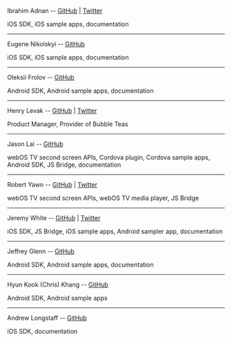 Ibrahim Adnan -- [GitHub](https://github.com/iadnan) | [Twitter](https://twitter.com/ibrahimadnan)

iOS SDK, iOS sample apps, documentation

---

Eugene Nikolskyi -- [GitHub](https://github.com/eunikolsky)

iOS SDK, iOS sample apps, documentation

---

Oleksii Frolov -- [GitHub](https://github.com/frolov-alexey)

Android SDK, Android sample apps, documentation

---

Henry Levak -- [GitHub](https://github.com/henrylevak) | [Twitter](http://www.twitter.com/HenryLevak)

Product Manager, Provider of Bubble Teas

---

Jason Lai -- [GitHub](https://github.com/jlai)

webOS TV second screen APIs, Cordova plugin, Cordova sample apps, Android SDK, JS Bridge, documentation

---

Robert Yawn -- [GitHub](https://github.com/reyawn) | [Twitter](http://www.twitter.com/doctor_php)

webOS TV second screen APIs, webOS TV media player, JS Bridge

---

Jeremy White -- [GitHub](https://github.com/iheart2code) | [Twitter](https://www.twitter.com/iheart2code)

iOS SDK, JS Bridge, iOS sample apps, Android sampler app, documentation

---

Jeffrey Glenn -- [GitHub](https://github.com/jeffidean)

Android SDK, Android sample apps, documentation

---

Hyun Kook (Chris) Khang -- [GitHub](https://github.com/khk624)

Android SDK, Android sample apps

---

Andrew Longstaff -- [GitHub](https://github.com/longstaff)

iOS SDK, documentation
